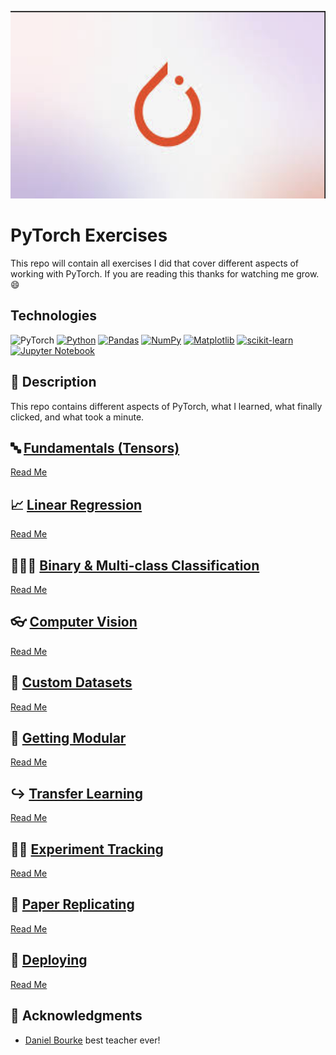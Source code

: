 <p align="center">
   <img src="https://github.com/AishaEvering/PyTorch_Exercises/blob/main/header_2.png" alt="PyTorch Logo" width="600" height="300">
</p>

# PyTorch Exercises

This repo will contain all exercises I did that cover different aspects of working with PyTorch.  If you are reading this thanks for watching me grow. 😄

## Technologies
![PyTorch](https://img.shields.io/badge/PyTorch-%23EE4C2C.svg?style=for-the-badge&logo=PyTorch&logoColor=white)
[![Python](https://img.shields.io/badge/python-3670A0?style=for-the-badge&logo=python&logoColor=ffdd54)](https://www.python.org/)
[![Pandas](https://img.shields.io/badge/pandas-%23150458.svg?style=for-the-badge&logo=pandas&logoColor=white)](https://pandas.pydata.org/)
[![NumPy](https://img.shields.io/badge/numpy-%23013243.svg?style=for-the-badge&logo=numpy&logoColor=white)](https://numpy.org/)
[![Matplotlib](https://img.shields.io/badge/Matplotlib-%23ffffff.svg?style=for-the-badge&logo=Matplotlib&logoColor=black)](https://matplotlib.org/)
[![scikit-learn](https://img.shields.io/badge/scikit--learn-%23F7931E.svg?style=for-the-badge&logo=scikit-learn&logoColor=white)](https://scikit-learn.org/stable/)
[![Jupyter Notebook](https://img.shields.io/badge/jupyter-%23FA0F00.svg?style=for-the-badge&logo=jupyter&logoColor=white)](https://jupyter.org/)

## 📃 Description

This repo contains different aspects of PyTorch, what I learned, what finally clicked, and what took a minute.
  
## 🔤 [Fundamentals (Tensors)](https://github.com/AishaEvering/PyTorch_Exercises/blob/main/00_pytorch_fundamentals_exercises.ipynb)
   [Read Me](https://github.com/AishaEvering/PyTorch_Exercises/blob/main/Fundamentals.md)

## 📈 [Linear Regression](https://github.com/AishaEvering/PyTorch_Exercises/blob/main/01_pytorch_workflow_exercises.ipynb)
   [Read Me](https://github.com/AishaEvering/PyTorch_Exercises/blob/main/Linear_Regression.md)
    
## 🍎🍊🍋 [Binary & Multi-class Classification](https://github.com/AishaEvering/PyTorch_Exercises/blob/main/02_pytorch_classification_exercises.ipynb)
   [Read Me](https://github.com/AishaEvering/PyTorch_Exercises/blob/main/Classification.md)

## 👓 [Computer Vision](https://github.com/AishaEvering/PyTorch_Exercises/blob/main/03_pytorch_computer_vision_exercises.ipynb)
   [Read Me](https://github.com/AishaEvering/PyTorch_Exercises/blob/main/Computer_Vision.md)

## 📑 [Custom Datasets](https://github.com/AishaEvering/PyTorch_Exercises/blob/main/04_pytorch_custom_datasets_exercises.ipynb)
   [Read Me](https://github.com/AishaEvering/PyTorch_Exercises/blob/main/CustomDatasets.md)

## 🧱 [Getting Modular](https://github.com/AishaEvering/PyTorch_Exercises/blob/main/05_pytorch_going_modular_exercise_template.ipynb)
   [Read Me](https://github.com/AishaEvering/PyTorch_Exercises/blob/main/Modular.md)

## ↪️ [Transfer Learning](https://github.com/AishaEvering/PyTorch_Exercises/blob/main/06_pytorch_transfer_learning_exercises.ipynb)
   [Read Me](https://github.com/AishaEvering/PyTorch_Exercises/blob/main/Transfer_Learning.md)

## 👩‍🔬 [Experiment Tracking](https://github.com/AishaEvering/PyTorch_Exercises/blob/main/07_pytorch_experiment_tracking_exercise_template.ipynb)
   [Read Me](https://github.com/AishaEvering/PyTorch_Exercises/blob/main/Experiments.md)

## 📃 [Paper Replicating](https://github.com/AishaEvering/PyTorch_Exercises/blob/main/08_pytorch_paper_replicating_exercises.ipynb)
   [Read Me](https://github.com/AishaEvering/PyTorch_Exercises/blob/main/PaperReplicating.md)

## 📃 [Deploying](https://github.com/AishaEvering/PyTorch_Exercises/blob/main/09_pytorch_model_deployment_exercises.ipynb)
   [Read Me](https://github.com/AishaEvering/PyTorch_Exercises/blob/main/Deploying.md)
   
## 🙏 Acknowledgments

* [Daniel Bourke](https://github.com/mrdbourke) best teacher ever!
